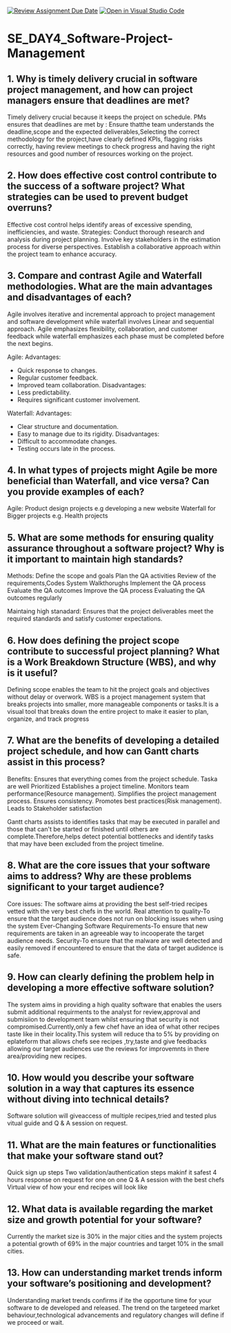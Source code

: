 [![Review Assignment Due Date](https://classroom.github.com/assets/deadline-readme-button-22041afd0340ce965d47ae6ef1cefeee28c7c493a6346c4f15d667ab976d596c.svg)](https://classroom.github.com/a/9pw6JKcu)
[![Open in Visual Studio Code](https://classroom.github.com/assets/open-in-vscode-2e0aaae1b6195c2367325f4f02e2d04e9abb55f0b24a779b69b11b9e10269abc.svg)](https://classroom.github.com/online_ide?assignment_repo_id=15718764&assignment_repo_type=AssignmentRepo)
# SE_DAY4_Software-Project-Management
## 1. Why is timely delivery crucial in software project management, and how can project managers ensure that deadlines are met?
Timely delivery crucial because it keeps the project on schedule.
PMs ensures that deadlines are met by : Ensure thatthe team understands the deadline,scope and the expected deliverables,Selecting the correct methodology for the project,have clearly defined KPIs, flagging risks correctly, having review meetings to check progress and having the right resources and good number of resources working on the project.
## 2. How does effective cost control contribute to the success of a software project? What strategies can be used to prevent budget overruns?
Effective cost control  helps identify areas of excessive spending, inefficiencies, and waste.
Strategies:
 Conduct thorough research and analysis during project planning.
 Involve key stakeholders in the estimation process for diverse  perspectives.
 Establish a collaborative approach within the project team to  enhance accuracy.
## 3. Compare and contrast Agile and Waterfall methodologies. What are the main advantages and disadvantages of each?
Agile involves iterative and incremental approach to project management and software development while waterfall involves Linear and sequential approach.
Agile emphasizes flexibility, collaboration, and customer feedback while waterfall emphasizes each phase must be completed before the next begins.

Agile:
Advantages:
- Quick response to changes.
- Regular customer feedback.
- Improved team collaboration.
Disadvantages:
- Less predictability.
- Requires significant customer involvement.

Waterfall:
Advantages:
- Clear structure and documentation.
- Easy to manage due to its rigidity.
Disadvantages:
- Difficult to accommodate changes.
- Testing occurs late in the process.
## 4. In what types of projects might Agile be more beneficial than Waterfall, and vice versa? Can you provide examples of each?
Agile: Product design projects  e.g  developing a new website
Waterfall for Bigger projects  e.g. Health projects
## 5. What are some methods for ensuring quality assurance throughout a software project? Why is it important to maintain high standards?
Methods:
Define the scope and goals
Plan the QA activities
Review of the requirements,Codes
System Walkthorughs
Implement the QA process
Evaluate the QA outcomes
Improve the QA process 
Evaluating the QA outcomes regularly 

Maintaing high stanadard:
Ensures that the project deliverables meet the required standards and satisfy customer expectations.
## 6. How does defining the project scope contribute to successful project planning? What is a Work Breakdown Structure (WBS), and why is it useful?
Defining scope enables the team to hit the project goals and objectives without delay or overwork.
WBS is a project management system that breaks projects into smaller, more manageable components or tasks.It is a visual tool that breaks down the entire project to make it easier to plan, organize, and track progress
## 7. What are the benefits of developing a detailed project schedule, and how can Gantt charts assist in this process?
Benefits:
    Ensures that everything comes from the project schedule.
    Taska are well Prioritized
    Establishes a project timeline. 
    Monitors team performance(Resource management).
    Simplifies the project management process.
    Ensures consistency.
    Promotes best practices(Risk management).
    Leads to Stakeholder satisfaction

  Gantt charts assists to identifies tasks that may be executed in parallel and those that can't be started or finished until others are complete.Therefore,helps detect    potential bottlenecks and identify tasks that may have been excluded from the project timeline.

  
## 8. What are the core issues that your software aims to address? Why are these problems significant to your target audience?
Core issues:
The software aims at providing the best self-tried recipes  vetted with the very best chefs in the world.
 Real attention to quality-To ensure that the target audience does not run on blocking issues when using the system
 Ever-Changing Software Requirements-To ensure that new requirements are taken in an agreeable way to incooperate the target audience needs.
 Security-To ensure that the malware are well detected and easily removed if encountered to ensure that the data of target audidence is safe.

 
## 9. How can clearly defining the problem help in developing a more effective software solution?
The system aims in providing a high quality software that enables the users submit additional requirments to the analyst for review,approval and submisiion to development team whilst ensuring that security is not compromised.Currently,only a few chef have an idea of what other recipes taste like in their locality.This system will reduce tha to 5% by providing on eplateform that allows chefs see recipes ,try,taste and give feedbacks allowing our target audiences use the reviews for improvemnts in there area/providing new recipes. 


## 10. How would you describe your software solution in a way that captures its essence without diving into technical details?
 Software solution will giveaccess of multiple recipes,tried and tested plus vitual guide and Q & A session on request.

## 11. What are the main features or functionalities that make your software stand out?
Quick sign up steps
Two validation/authentication steps makinf it safest
4 hours response on request for one on one Q & A session with the best chefs 
Virtual view of how your end recipes will look like

## 12. What data is available regarding the market size and growth potential for your software?
Currently the market size is 30% in the major cities and the system projects a potential growth of 69% in the major countries and target 10% in the small cities.
## 13. How can understanding market trends inform your software’s positioning and development?
Understanding market trends confirms if ite the opportune time for your software to de developed and released. The trend on the targeteed market behaviour,technological advancements and regulatory changes will define if we proceed or wait.
